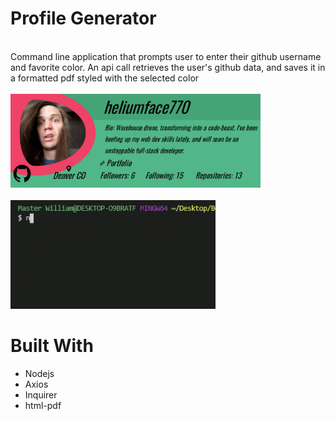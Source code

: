 # Profile Generator
<br>
Command line application that prompts user to enter their github username and favorite color. An api call retrieves the user's github data, and saves it in a formatted pdf styled with the selected color
<br><br>

 <img style="width: 400px;" src="./images/example.jpg">
 <br><br>
 <img src="./images/input-gif.gif">
 <br>

# Built With
 * Nodejs
 * Axios
 * Inquirer
 * html-pdf